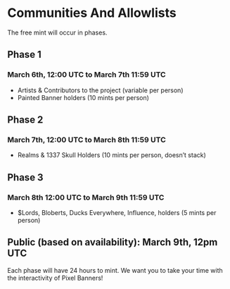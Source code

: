# Communities And Allowlists

The free mint will occur in phases. 

## Phase 1 
### March 6th, 12:00 UTC to March 7th 11:59 UTC
- Artists & Contributors to the project (variable per person)
- Painted Banner holders (10 mints per person)

## Phase 2
### March 7th, 12:00 UTC to March 8th 11:59 UTC
- Realms & 1337 Skull Holders (10 mints per person, doesn’t stack)

## Phase 3
### March 8th 12:00 UTC to March 9th 11:59 UTC
- $Lords, Bloberts, Ducks Everywhere, Influence, holders (5 mints per person)

## Public (based on availability): March 9th, 12pm UTC

Each phase will have 24 hours to mint. We want you to take your time with the interactivity of Pixel Banners!
